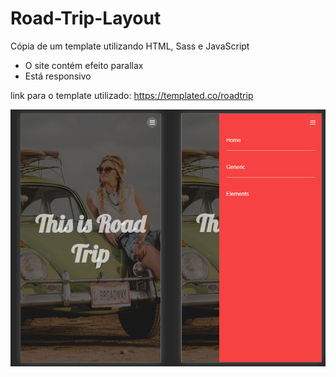 # Road-Trip-Layout
 Cópia de um template utilizando HTML, Sass e JavaScript
* O site contém efeito parallax <br>
* Está responsivo

link para o template utilizado: https://templated.co/roadtrip

![preview](./images/preview.png)
